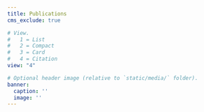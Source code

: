 ```yaml
---
title: Publications
cms_exclude: true

# View.
#   1 = List
#   2 = Compact
#   3 = Card
#   4 = Citation
view: "4"

# Optional header image (relative to `static/media/` folder).
banner:
  caption: ''
  image: ''
---
```

